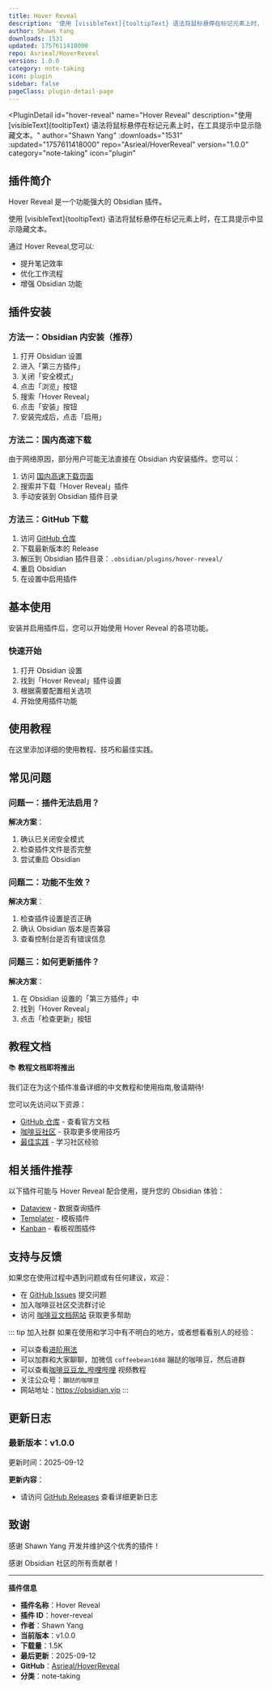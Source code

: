 ```yaml
---
title: Hover Reveal
description: '使用 [visibleText]{tooltipText} 语法将鼠标悬停在标记元素上时，在工具提示中显示隐藏文本。'
author: Shawn Yang
downloads: 1531
updated: 1757611418000
repo: Asrieal/HoverReveal
version: 1.0.0
category: note-taking
icon: plugin
sidebar: false
pageClass: plugin-detail-page
---
```


<PluginDetail
  id="hover-reveal"
  name="Hover Reveal"
  description="使用 [visibleText]{tooltipText} 语法将鼠标悬停在标记元素上时，在工具提示中显示隐藏文本。"
  author="Shawn Yang"
  :downloads="1531"
  :updated="1757611418000"
  repo="Asrieal/HoverReveal"
  version="1.0.0"
  category="note-taking"
  icon="plugin"
>

<!-- AUTO_GENERATED_START -->
## 插件简介

Hover Reveal 是一个功能强大的 Obsidian 插件。

使用 [visibleText]{tooltipText} 语法将鼠标悬停在标记元素上时，在工具提示中显示隐藏文本。

通过 Hover Reveal,您可以:

- 提升笔记效率
- 优化工作流程
- 增强 Obsidian 功能

<!-- AUTO_GENERATED_END -->

<!-- AUTO_GENERATED_START -->
## 插件安装

### 方法一：Obsidian 内安装（推荐）

1. 打开 Obsidian 设置
2. 进入「第三方插件」
3. 关闭「安全模式」
4. 点击「浏览」按钮
5. 搜索「Hover Reveal」
6. 点击「安装」按钮
7. 安装完成后，点击「启用」

### 方法二：国内高速下载

由于网络原因，部分用户可能无法直接在 Obsidian 内安装插件。您可以：

1. 访问 [国内高速下载页面](/zh/documentation/obsidian-plugins-download.html)
2. 搜索并下载「Hover Reveal」插件
3. 手动安装到 Obsidian 插件目录

### 方法三：GitHub 下载

1. 访问 [GitHub 仓库](https://github.com/Asrieal/HoverReveal)
2. 下载最新版本的 Release
3. 解压到 Obsidian 插件目录：`.obsidian/plugins/hover-reveal/`
4. 重启 Obsidian
5. 在设置中启用插件

## 基本使用

安装并启用插件后，您可以开始使用 Hover Reveal 的各项功能。

### 快速开始

1. 打开 Obsidian 设置
2. 找到「Hover Reveal」插件设置
3. 根据需要配置相关选项
4. 开始使用插件功能

<!-- AUTO_GENERATED_END -->

<!-- CUSTOM_CONTENT_START:tutorial -->
## 使用教程

在这里添加详细的使用教程、技巧和最佳实践。

<!-- CUSTOM_CONTENT_END:tutorial -->

<!-- SHARED_CONTENT_START -->
## 常见问题

### 问题一：插件无法启用？

**解决方案**：
1. 确认已关闭安全模式
2. 检查插件文件是否完整
3. 尝试重启 Obsidian

### 问题二：功能不生效？

**解决方案**：
1. 检查插件设置是否正确
2. 确认 Obsidian 版本是否兼容
3. 查看控制台是否有错误信息

### 问题三：如何更新插件？

**解决方案**：
1. 在 Obsidian 设置的「第三方插件」中
2. 找到「Hover Reveal」
3. 点击「检查更新」按钮

## 教程文档

📚 **教程文档即将推出**

我们正在为这个插件准备详细的中文教程和使用指南,敬请期待!

您可以先访问以下资源：
- [GitHub 仓库](https://github.com/Asrieal/HoverReveal) - 查看官方文档
- [咖啡豆社区](/zh/bases/) - 获取更多使用技巧
- [最佳实践](/zh/best-practices/) - 学习社区经验

## 相关插件推荐

以下插件可能与 Hover Reveal 配合使用，提升您的 Obsidian 体验：

- [Dataview](/zh/plugins/dataview.html) - 数据查询插件
- [Templater](/zh/plugins/templater-obsidian.html) - 模板插件
- [Kanban](/zh/plugins/obsidian-kanban.html) - 看板视图插件

## 支持与反馈

如果您在使用过程中遇到问题或有任何建议，欢迎：

- 在 [GitHub Issues](https://github.com/Asrieal/HoverReveal/issues) 提交问题
- 加入咖啡豆社区交流群讨论
- 访问 [咖啡豆文档网站](https://obsidian.vip) 获取更多帮助

::: tip 加入社群
如果在使用和学习中有不明白的地方，或者想看看别人的经验：
- 可以查看[进阶用法](/zh/advanced)
- 可以加群和大家聊聊，加微信 `coffeebean1688` 蹦跶的咖啡豆，然后进群
- 可以查看[咖啡豆豆龙_哔哩哔哩](https://space.bilibili.com/618777356) 视频教程
- 关注公众号：`蹦跶的咖啡豆`
- 网站地址：https://obsidian.vip
:::
<!-- SHARED_CONTENT_END -->

<!-- AUTO_GENERATED_START -->
## 更新日志

### 最新版本：v1.0.0

更新时间：2025-09-12

**更新内容**：
- 请访问 [GitHub Releases](https://github.com/Asrieal/HoverReveal/releases) 查看详细更新日志

## 致谢

感谢 Shawn Yang 开发并维护这个优秀的插件！

感谢 Obsidian 社区的所有贡献者！

---

**插件信息**
- **插件名称**：Hover Reveal
- **插件 ID**：hover-reveal
- **作者**：Shawn Yang
- **当前版本**：v1.0.0
- **下载量**：1.5K
- **最后更新**：2025-09-12
- **GitHub**：[Asrieal/HoverReveal](https://github.com/Asrieal/HoverReveal)
- **分类**：note-taking
<!-- AUTO_GENERATED_END -->

</PluginDetail>

